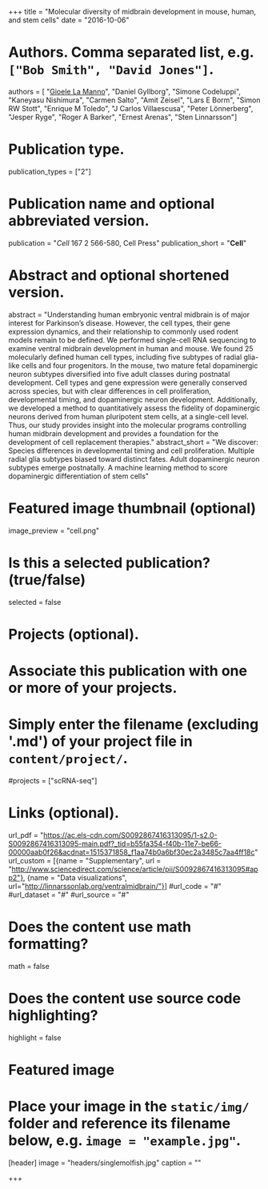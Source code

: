+++
title = "Molecular diversity of midbrain development in mouse, human, and stem cells"
date = "2016-10-06"

# Authors. Comma separated list, e.g. `["Bob Smith", "David Jones"]`.
authors = [
"<u>Gioele La Manno</u>",
"Daniel Gyllborg",
"Simone Codeluppi",
"Kaneyasu Nishimura",
"Carmen Salto",
"Amit Zeisel",
"Lars E Borm",
"Simon RW Stott",
"Enrique M Toledo",
"J Carlos Villaescusa",
"Peter Lönnerberg",
"Jesper Ryge",
"Roger A Barker",
"Ernest Arenas",
"Sten Linnarsson"]

# Publication type.
publication_types = ["2"]

# Publication name and optional abbreviated version.
publication = "*Cell* 167 2 566-580, Cell Press"
publication_short = "**Cell**"

# Abstract and optional shortened version.
abstract = "Understanding human embryonic ventral midbrain is of major interest for Parkinson’s disease. However, the cell types, their gene expression dynamics, and their relationship to commonly used rodent models remain to be defined. We performed single-cell RNA sequencing to examine ventral midbrain development in human and mouse. We found 25 molecularly defined human cell types, including five subtypes of radial glia-like cells and four progenitors. In the mouse, two mature fetal dopaminergic neuron subtypes diversified into five adult classes during postnatal development. Cell types and gene expression were generally conserved across species, but with clear differences in cell proliferation, developmental timing, and dopaminergic neuron development. Additionally, we developed a method to quantitatively assess the fidelity of dopaminergic neurons derived from human pluripotent stem cells, at a single-cell level. Thus, our study provides insight into the molecular programs controlling human midbrain development and provides a foundation for the development of cell replacement therapies."
abstract_short = "We discover: Species differences in developmental timing and cell proliferation. Multiple radial glia subtypes biased toward distinct fates. Adult dopaminergic neuron subtypes emerge postnatally. A machine learning method to score dopaminergic differentiation of stem cells"

# Featured image thumbnail (optional)
image_preview = "cell.png"

# Is this a selected publication? (true/false)
selected = false

# Projects (optional).
#   Associate this publication with one or more of your projects.
#   Simply enter the filename (excluding '.md') of your project file in `content/project/`.
#projects = ["scRNA-seq"]

# Links (optional).
url_pdf = "https://ac.els-cdn.com/S0092867416313095/1-s2.0-S0092867416313095-main.pdf?_tid=b55fa354-f40b-11e7-be66-00000aab0f26&acdnat=1515371858_f1aa74b0a6bf30ec2a3485c7aa4ff18c"
url_custom = [{name = "Supplementary", url = "http://www.sciencedirect.com/science/article/pii/S0092867416313095#app2"},
{name = "Data visualizations", url="http://linnarssonlab.org/ventralmidbrain/"}]
#url_code = "#"
#url_dataset = "#"
#url_source = "#"


# Does the content use math formatting?
math = false

# Does the content use source code highlighting?
highlight = false

# Featured image
# Place your image in the `static/img/` folder and reference its filename below, e.g. `image = "example.jpg"`.
[header]
image = "headers/singlemolfish.jpg"
caption = ""

+++
